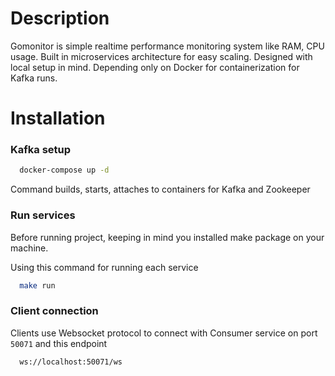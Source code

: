 
# Description

Gomonitor is simple realtime performance monitoring system like RAM, CPU usage. Built in microservices architecture for easy scaling. Designed with local setup in mind. Depending only on Docker for containerization for Kafka runs.

# Installation

### Kafka setup
```bash
  docker-compose up -d  
```
Command builds, starts, attaches to containers for Kafka and Zookeeper

### Run services
Before running project, keeping in mind you installed make package on your machine.

Using this command for running each service
```bash
  make run  
```

### Client connection
Clients use Websocket protocol to connect with Consumer service on port `50071` and this endpoint

```bash
  ws://localhost:50071/ws
```

